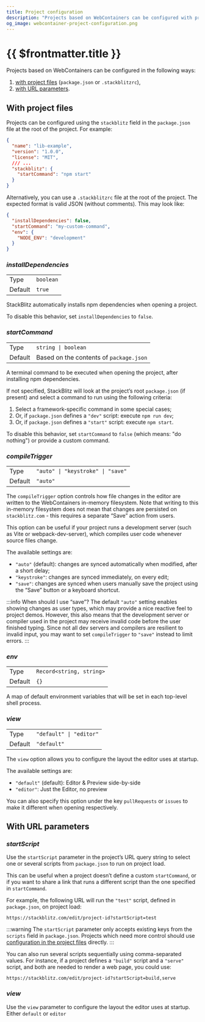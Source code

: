 ```yaml
---
title: Project configuration
description: "Projects based on WebContainers can be configured with project files (`package.json` or `.stackblitzrc`) and with URL parameters."
og_image: webcontainer-project-configuration.png
---
```


# {{ $frontmatter.title }}

Projects based on WebContainers can be configured in the following ways:

1. [with project files](#with-project-files) (`package.json` or `.stackblitzrc`),
2. [with URL parameters](#with-url-parameters).

## With project files

Projects can be configured using the `stackblitz` field in the `package.json` file at the root of the project. For example:

```json
{
  "name": "lib-example",
  "version": "1.0.0",
  "license": "MIT",
  /// ...
  "stackblitz": {
    "startCommand": "npm start"
  }
}
```

Alternatively, you can use a `.stackblitzrc` file at the root of the project. The expected format is valid JSON (without comments). This may look like:

```json
{
  "installDependencies": false,
  "startCommand": "my-custom-command",
  "env": {
    "NODE_ENV": "development"
  }
}
```

### <var>installDependencies</var>

<table>
  <tr>
    <td>Type</td>
    <td><code>boolean</code></td>
  </tr>
  <tr>
    <td>Default</td>
    <td><code>true</code></td>
  </tr>
</table>

StackBlitz automatically installs npm dependencies when opening a project.

To disable this behavior, set `installDependencies` to `false`.

### <var>startCommand</var>

<table>
  <tr>
    <td>Type</td>
    <td><code>string | boolean</code></td>
  </tr>
  <tr>
    <td>Default</td>
    <td>Based on the contents of <code>package.json</code></td>
  </tr>
</table>

A terminal command to be executed when opening the project, after installing npm dependencies.

If not specified, StackBlitz will look at the project’s root `package.json` (if present) and select a command to run using the following criteria:

1. Select a framework-specific command in some special cases;
2. Or, if `package.json` defines a `"dev"` script: execute `npm run dev`;
3. Or, if `package.json` defines a `"start"` script: execute `npm start`.

To disable this behavior, set `startCommand` to `false` (which means: "do nothing") or provide a custom command.

### <var>compileTrigger</var>

<table>
  <tr>
    <td>Type</td>
    <td><code>"auto" | "keystroke" | "save"</code></td>
  </tr>
  <tr>
    <td>Default</td>
    <td><code>"auto"</code></td>
  </tr>
</table>

The `compileTrigger` option controls how file changes in the editor are written to the WebContainers in-memory filesystem. Note that writing to this in-memory filesystem does not mean that changes are persisted on `stackblitz.com` - this requires a separate “Save” action from users.

This option can be useful if your project runs a development server (such as Vite or webpack-dev-server), which compiles user code whenever source files change.

The available settings are:

- `"auto"` (default): changes are synced automatically when modified, after a short delay;
- `"keystroke"`: changes are synced immediately, on every edit;
- `"save"`: changes are synced when users manually save the project using the “Save” button or a keyboard shortcut.

:::info When should I use “save”?
The default `"auto"` setting enables showing changes as user types, which may provide a nice reactive feel to project demos. However, this also means that the development server or compiler used in the project may receive invalid code before the user finished typing. Since not all dev servers and compilers are resilient to invalid input, you may want to set `compileTrigger` to `"save"` instead to limit errors.
:::

### <var>env</var>

<table>
  <tr>
    <td>Type</td>
    <td><code>Record&lt;string, string></code></td>
  </tr>
  <tr>
    <td>Default</td>
    <td><code>&#123;}</code></td>
  </tr>
</table>

A map of default environment variables that will be set in each top-level shell process.

### <var>view</var>

<table>
  <tr>
    <td>Type</td>
    <td><code>"default" | "editor"</code></td>
  </tr>
  <tr>
    <td>Default</td>
    <td><code>"default"</code></td>
  </tr>
</table>

The `view` option allows you to configure the layout the editor uses at startup.

The available settings are:

- `"default"` (default): Editor & Preview side-by-side
- `"editor"`: Just the Editor, no preview

You can also specify this option under the key `pullRequests` or `issues` to make it different when opening respectively.


## With URL parameters

### <var>startScript</var>

Use the `startScript` parameter in the project’s URL query string to select one or several scripts from `package.json` to run on project load.

This can be useful when a project doesn’t define a custom `startCommand`, or if you want to share a link that runs a different script than the one specified in `startCommand`.

For example, the following URL will run the `"test"` script, defined in `package.json`, on project load:

```
https://stackblitz.com/edit/project-id?startScript=test
```

:::warning
The `startScript` parameter only accepts existing keys from the `scripts` field in `package.json`. Projects which need more control should use [configuration in the project files](#with-project-files) directly.
:::

You can also run several scripts sequentially using comma-separated values. For instance, if a project defines a `"build"` script and a `"serve"` script, and both are needed to render a web page, you could use:

```
https://stackblitz.com/edit/project-id?startScript=build,serve
```

### <var>view</var>

Use the `view` parameter to configure the layout the editor uses at startup. Either `default` or `editor`
